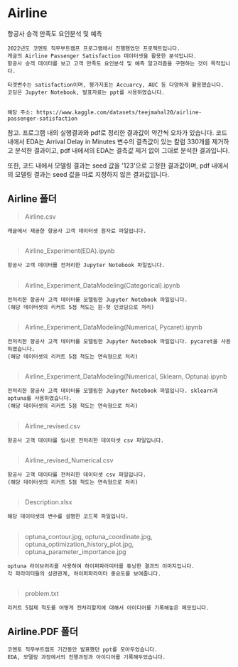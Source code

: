 # Airline
항공사 승객 만족도 요인분석 및 예측

```
2022년도 코멘토 직무부트캠프 프로그램에서 진행했었던 프로젝트입니다.
캐글의 Airline Passenger Satisfaction 데이터셋을 활용한 분석입니다.
항공사 승객 데이터를 보고 고객 만족도 요인분석 및 예측 알고리즘을 구현하는 것이 목적입니다.

타겟변수는 satisfaction이며, 평가지표는 Accuarcy, AUC 등 다양하게 활용했습니다.
코딩은 Jupyter Notebook, 발표자료는 ppt를 사용하였습니다.


해당 주소: https://www.kaggle.com/datasets/teejmahal20/airline-passenger-satisfaction
```




참고. 프로그램 내의 실행결과와 pdf로 정리한 결과값이 약간씩 오차가 있습니다.
코드 내에서 EDA는 Arrival Delay in Minutes 변수의 결측값이 있는 칼럼 330개를 제거하고 분석한 결과이고,
pdf 내에서의 EDA는 결측값 제거 없이 그대로 분석한 결과입니다.

또한, 코드 내에서 모델링 결과는 seed 값을 '123'으로 고정한 결과값이며,
pdf 내에서의 모델링 결과는 seed 값을 따로 지정하지 않은 결과값입니다.





## Airline 폴더


> Airline.csv  
```
캐글에서 제공한 항공사 고객 데이터셋 원자료 파일입니다.
```
##

> Airline_Experiment(EDA).ipynb
```
항공사 고객 데이터를 전처리한 Jupyter Notebook 파일입니다.  
```
##


> Airline_Experiment_DataModeling(Categorical).ipynb
```
전처리한 항공사 고객 데이터를 모델링한 Jupyter Notebook 파일입니다. 
(해당 데이터셋의 리커트 5점 척도는 원-핫 인코딩으로 처리)
```
##

> Airline_Experiment_DataModeling(Numerical, Pycaret).ipynb
```
전처리한 항공사 고객 데이터를 모델링한 Jupyter Notebook 파일입니다. pycaret을 사용하였습니다.
(해당 데이터셋의 리커트 5점 척도는 연속형으로 처리)
```
##

> Airline_Experiment_DataModeling(Numerical, Sklearn, Optuna).ipynb
```
전처리한 항공사 고객 데이터를 모델링한 Jupyter Notebook 파일입니다. sklearn과 optuna를 사용하였습니다.
(해당 데이터셋의 리커트 5점 척도는 연속형으로 처리)
```
##

> Airline_revised.csv
```
항공사 고객 데이터를 임시로 전처리한 데이터셋 csv 파일입니다. 
```
##

> Airline_revised_Numerical.csv
```
항공사 고객 데이터를 전처리한 데이터셋 csv 파일입니다. 
(해당 데이터셋의 리커트 5점 척도는 연속형으로 처리)
```
##

> Description.xlsx
```
해당 데이터셋의 변수를 설명한 코드북 파일입니다. 
```
##
 

> optuna_contour.jpg, optuna_coordinate.jpg, optuna_optimization_history_plot.jpg, optuna_parameter_importance.jpg
```
optuna 라이브러리를 사용하여 하이퍼파라미터를 튜닝한 결과의 이미지입니다.
각 파라미터들의 상관관계, 하이퍼파라미터 중요도를 보여줍니다.
```
##


> problem.txt
```
리커트 5점제 척도를 어떻게 전처리할지에 대해서 아이디어를 기록해놓은 메모입니다.
```






## Airline.PDF 폴더
```
코멘토 직무부트캠프 기간동안 발표했던 ppt를 모아두었습니다.
EDA, 모델링 과정에서의 진행과정과 아이디어를 기록해두었습니다. 
```
